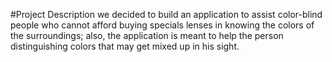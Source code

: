 #Project Description
we decided to build an application to assist color-blind people who cannot afford buying specials lenses in knowing the colors of the surroundings; also, the application is meant to help the person distinguishing colors that may get mixed up in his sight.

